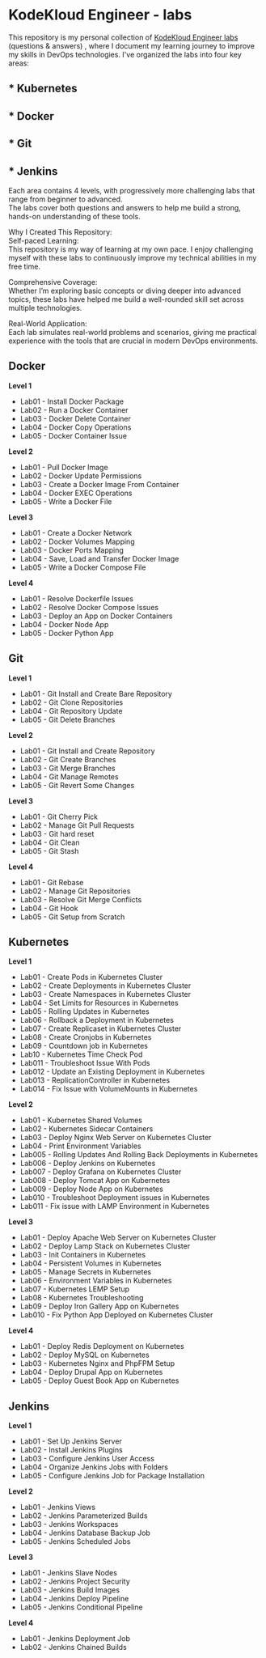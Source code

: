 # KodeKloud Engineer - labs

This repository is my personal collection of [KodeKloud Engineer labs](https://engineer.kodekloud.com/) (questions & answers) , where I document my learning journey to improve my skills in DevOps technologies.
I've organized the labs into four key areas:

## * Kubernetes 
## * Docker 
## * Git 
## * Jenkins 
Each area contains 4 levels, with progressively more challenging labs that range from beginner to advanced.  
The labs cover both questions and answers to help me build a strong, hands-on understanding of these tools.

Why I Created This Repository:  
Self-paced Learning:  
This repository is my way of learning at my own pace. I enjoy challenging myself with these labs to continuously improve my technical abilities in my free time. 

Comprehensive Coverage:  
Whether I’m exploring basic concepts or diving deeper into advanced topics, these labs have helped me build a well-rounded skill set across multiple technologies. 

Real-World Application:  
Each lab simulates real-world problems and scenarios, giving me practical experience with the tools that are crucial in modern DevOps environments. 

## Docker  
__Level 1__  
* Lab01 - Install Docker Package  
* Lab02 - Run a Docker Container  
* Lab03 - Docker Delete Container  
* Lab04 - Docker Copy Operations  
* Lab05 - Docker Container Issue  

__Level 2__  
* Lab01 - Pull Docker Image  
* Lab02 - Docker Update Permissions  
* Lab03 - Create a Docker Image From Container  
* Lab04 - Docker EXEC Operations  
* Lab05 - Write a Docker File  

__Level 3__  
* Lab01 - Create a Docker Network  
* Lab02 - Docker Volumes Mapping  
* Lab03 - Docker Ports Mapping  
* Lab04 - Save, Load and Transfer Docker Image  
* Lab05 - Write a Docker Compose File  

__Level 4__  
* Lab01 - Resolve Dockerfile Issues  
* Lab02 - Resolve Docker Compose Issues  
* Lab03 - Deploy an App on Docker Containers  
* Lab04 - Docker Node App  
* Lab05 - Docker Python App

## Git
__Level 1__ 
* Lab01 - Git Install and Create Bare Repository  
* Lab02 - Git Clone Repositories  
* Lab04 - Git Repository Update  
* Lab05 - Git Delete Branches
  
__Level 2__  
* Lab01 - Git Install and Create Repository  
* Lab02 - Git Create Branches  
* Lab03 - Git Merge Branches  
* Lab04 - Git Manage Remotes  
* Lab05 - Git Revert Some Changes    

__Level 3__  
* Lab01 - Git Cherry Pick
* Lab02 - Manage Git Pull Requests
* Lab03 - Git hard reset
* Lab04 - Git Clean
* Lab05 - Git Stash
  
__Level 4__    
* Lab01 - Git Rebase  
* Lab02 - Manage Git Repositories  
* Lab03 - Resolve Git Merge Conflicts  
* Lab04 - Git Hook  
* Lab05 - Git Setup from Scratch

## Kubernetes  
__Level 1__  
* Lab01 - Create Pods in Kubernetes Cluster
* Lab02 - Create Deployments in Kubernetes Cluster
* Lab03 - Create Namespaces in Kubernetes Cluster
* Lab04 - Set Limits for Resources in Kubernetes
* Lab05 - Rolling Updates in Kubernetes
* Lab06 - Rollback a Deployment in Kubernetes
* Lab07 - Create Replicaset in Kubernetes Cluster
* Lab08 - Create Cronjobs in Kubernetes
* Lab09 - Countdown job in Kubernetes
* Lab10 - Kubernetes Time Check Pod
* Lab011 - Troubleshoot Issue With Pods
* Lab012 - Update an Existing Deployment in Kubernetes
* Lab013 - ReplicationController in Kubernetes
* Lab014 - Fix Issue with VolumeMounts in Kubernetes


__Level 2__  
* Lab01 - Kubernetes Shared Volumes
* Lab02 - Kubernetes Sidecar Containers
* Lab03 - Deploy Nginx Web Server on Kubernetes Cluster
* Lab04 - Print Environment Variables
* Lab005 - Rolling Updates And Rolling Back Deployments in Kubernetes
* Lab006 - Deploy Jenkins on Kubernetes
* Lab007 - Deploy Grafana on Kubernetes Cluster
* Lab008 - Deploy Tomcat App on Kubernetes
* Lab009 - Deploy Node App on Kubernetes
* Lab010 - Troubleshoot Deployment issues in Kubernetes
* Lab011 - Fix issue with LAMP Environment in Kubernetes



__Level 3__  
* Lab01 - Deploy Apache Web Server on Kubernetes Cluster
* Lab02 - Deploy Lamp Stack on Kubernetes Cluster
* Lab03 - Init Containers in Kubernetes
* Lab04 - Persistent Volumes in Kubernetes
* Lab05 - Manage Secrets in Kubernetes
* Lab06 - Environment Variables in Kubernetes
* Lab07 - Kubernetes LEMP Setup
* Lab08 - Kubernetes Troubleshooting
* Lab09 - Deploy Iron Gallery App on Kubernetes
* Lab010 - Fix Python App Deployed on Kubernetes Cluster  

__Level 4__    
* Lab01 - Deploy Redis Deployment on Kubernetes
* Lab02 - Deploy MySQL on Kubernetes
* Lab03 - Kubernetes Nginx and PhpFPM Setup
* Lab04 - Deploy Drupal App on Kubernetes
* Lab05 - Deploy Guest Book App on Kubernetes

## Jenkins  
__Level 1__  
* Lab01 - Set Up Jenkins Server
* Lab02 - Install Jenkins Plugins
* Lab03 - Configure Jenkins User Access
* Lab04 - Organize Jenkins Jobs with Folders
* Lab05 - Configure Jenkins Job for Package Installation

__Level 2__  
* Lab01 - Jenkins Views
* Lab02 - Jenkins Parameterized Builds
* Lab03 - Jenkins Workspaces
* Lab04 - Jenkins Database Backup Job
* Lab05 - Jenkins Scheduled Jobs

__Level 3__  
* Lab01 - Jenkins Slave Nodes
* Lab02 - Jenkins Project Security
* Lab03 - Jenkins Build Images
* Lab04 - Jenkins Deploy Pipeline
* Lab05 - Jenkins Conditional Pipeline

__Level 4__  
* Lab01 - Jenkins Deployment Job
* Lab02 - Jenkins Chained Builds



